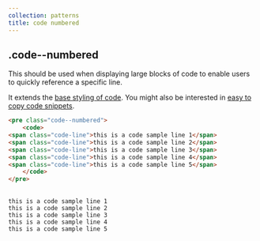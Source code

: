 ```yaml
---
collection: patterns
title: code numbered
---
```


## .code--numbered

This should be used when displaying large blocks of code to enable users to quickly reference a specific line.

It extends the [base styling of code](/base/code/). You might also be interested in [easy to copy code snippets](/patterns/code-snippet/).

```html
<pre class="code--numbered">
    <code>
<span class="code-line">this is a code sample line 1</span>
<span class="code-line">this is a code sample line 2</span>
<span class="code-line">this is a code sample line 3</span>
<span class="code-line">this is a code sample line 4</span>
<span class="code-line">this is a code sample line 5</span>
    </code>
</pre>
```

<pre class="code--numbered">
    <code>
<span class="code-line">this is a code sample line 1</span>
<span class="code-line">this is a code sample line 2</span>
<span class="code-line">this is a code sample line 3</span>
<span class="code-line">this is a code sample line 4</span>
<span class="code-line">this is a code sample line 5</span>
    </code>
</pre>
